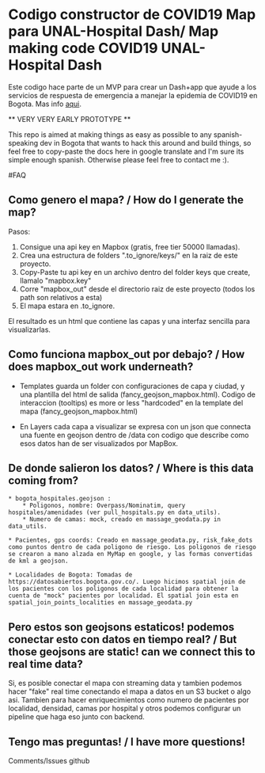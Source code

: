 # Codigo constructor de COVID19 Map para UNAL-Hospital Dash/ Map making code COVID19 UNAL-Hospital Dash 

Este codigo hace parte de un MVP para crear un Dash+app que ayude a los servicios de respuesta de emergencia a manejar la epidemia de COVID19 en Bogota. Mas info [aqui](https://github.com/UNAL-Hospital-project/unal-hospital-front). 

** VERY VERY EARLY PROTOTYPE **

This repo is aimed at making things as easy as possible to any spanish-speaking dev in Bogota
that wants to hack this around and build things, so feel free to copy-paste the docs here in google translate and I'm sure its simple enough spanish. Otherwise please feel free to contact me :).



#FAQ

## Como genero el mapa? / How do I generate the map?

Pasos:
1. Consigue una api key en Mapbox (gratis, free tier 50000 llamadas).
2. Crea una estructura de folders ".to_ignore/keys/" en la raiz de este proyecto.
3. Copy-Paste tu api key en un archivo dentro del folder keys que create, llamalo "mapbox.key"
4. Corre "mapbox_out" desde el directorio raiz de este proyecto (todos los path son relativos a esta)
5. El mapa estara en .to_ignore.

El resultado es un html que contiene las capas y una interfaz sencilla para visualizarlas.


## Como funciona mapbox_out por debajo? / How does mapbox_out work underneath?

* Templates guarda un folder con configuraciones de capa y ciudad, y una plantilla del html de salida (fancy_geojson_mapbox.html). Codigo de interaccion (tooltips) es more or less "hardcoded" en la template del mapa (fancy_geojson_mapbox.html)

* En Layers cada capa a visualizar se expresa con un json que connecta una fuente en geojson dentro de /data con codigo que describe como esos datos han de ser visualizados por MapBox.


## De donde salieron los datos? / Where is this data coming from?

	* bogota_hospitales.geojson : 
		* Poligonos, nombre: Overpass/Nominatim, query hospitales/amenidades (ver pull_hospitals.py en data_utils). 
		* Numero de camas: mock, creado en massage_geodata.py in data_utils.

	* Pacientes, gps coords: Creado en massage_geodata.py, risk_fake_dots como puntos dentro de cada poligono de riesgo. Los poligonos de riesgo se crearon a mano alzada en MyMap en google, y las formas convertidas de kml a geojson. 

	* Localidades de Bogota: Tomadas de https://datosabiertos.bogota.gov.co/. Luego hicimos spatial join de los pacientes con los poligonos de cada localidad para obtener la cuenta de "mock" pacientes por localidad. El spatial join esta en spatial_join_points_localities en massage_geodata.py

## Pero estos son geojsons estaticos! podemos conectar esto con datos en tiempo real? / But those geojsons are static! can we connect this to real time data?

Si, es posible conectar el mapa con streaming data y tambien podemos hacer "fake" real time conectando el mapa a datos en un S3 bucket o algo asi. Tambien para hacer enriquecimientos como numero de pacientes por localidad, densidad, camas por hospital y otros podemos configurar un pipeline que haga eso junto con backend.


## Tengo mas preguntas! / I have more questions!

Comments/Issues github 



